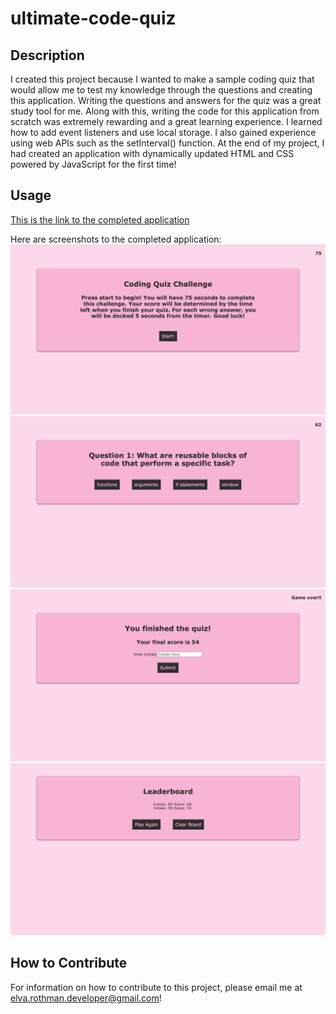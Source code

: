 # ultimate-code-quiz

## Description

I created this project because I wanted to make a sample coding quiz that would allow me to test my knowledge through the questions and creating this application. Writing the questions and answers for the quiz was a great study tool for me. Along with this, writing the code for this application from scratch was extremely rewarding and a great learning experience. I learned how to add event listeners and use local storage. I also gained experience using web APIs such as the setInterval() function. At the end of my project, I had created an application with dynamically updated HTML and CSS powered by JavaScript for the first time!


## Usage

[This is the link to the completed application](https://erothman1.github.io/ultimate-code-quiz/)

Here are screenshots to the completed application:
![Start Page](./assets/images/startPage.png)
![Quiz Question One Page](./assets/images/quizPage.png)
![Score Page](./assets/images/finishedQuiz.png)
![Leaderboard Page](./assets/images/leaderboard.png)


## How to Contribute

For information on how to contribute to this project, please email me at elva.rothman.developer@gmail.com!

